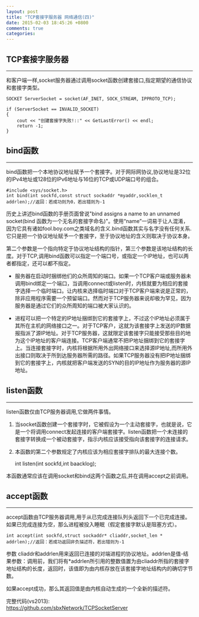 ```yaml
---
layout: post
title: "TCP套接字服务器 网络通信(四)"
date: 2015-02-03 18:45:26 +0800
comments: true
categories: 
---
```


TCP套接字服务器
---
----

和客户端一样,socket服务器通过调用socket函数创建套接口,指定期望的通信协议和套接字类型。
	
	SOCKET ServerSocket = socket(AF_INET, SOCK_STREAM, IPPROTO_TCP);

	if (ServerSocket == INVALID_SOCKET)
	{
		cout << "创建套接字失败!::" << GetLastError() << endl;
		return -1;
	}
<!--more-->

bind函数
---
----
bind函数把一个本地协议地址赋予一个套接字。对于网际网协议,协议地址是32位的IPv4地址或128位的IPv6地址与16位的TCP或UDP端口号的组合。
	
	#include <sys/socket.h>
	int bind(int sockfd,const struct sockaddr *myaddr,socklen_t addrlen);//返回：若成功则为0，若出错则为-1
	
历史上讲述bind函数的手册页面曾说"bind assigns a name to an unnamed socket(bind 函数为一个无名的套接字命名)"。使用“name”一词易于让人混淆，因为它具有诸如fool.boy.com之类域名的含义.bind函数其实与名字没有任何关系.它只是把一个协议地址赋予一个套接字，至于协议地址的含义则取决于协议本身。

第二个参数是一个指向特定于协议地址结构的指针，第三个参数是该地址结构的长度。对于TCP,调用bind函数可以指定一个端口号，或指定一个IP地址，也可以两者都指定，还可以都不指定。

- 服务器在启动时捆绑他们的众所周知的端口。如果一个TCP客户端或服务器未调用bind绑定一个端口，当调用connect或listen时，内核就要为相应的套接字选择一个临时端口。让内核来选择临时端口对于TCP客户端来说是正常的，除非应用程序需要一个预留端口。然而对于TCP服务器来说却极为罕见，因为服务器是通过它们的众所周知的端口被大家认识的。

- 进程可以把一个特定的IP地址捆绑到它的套接字上，不过这个IP地址必须属于其所在主机的网络接口之一。对于TCP客户，这就为该套接字上发送的IP数据报指派了源IP地址。对于TCP服务器，这就限定该套接字只能接受那些目的地为这个IP地址的客户端连接。TCP客户端通常不把IP地址捆绑到它的套接字上。当连接套接字时，内核将根据所用外出网络接口来选择源IP地址,而所用外出接口则取决于所到达服务器所需的路径。如果TCP服务器没有把IP地址捆绑到它的套接字上，内核就把客户端发送的SYN的目的IP地址作为服务器的源IP地址。

listen函数
---
---
listen函数仅由TCP服务器调用,它做两件事情。

1. 当socket函数创建一个套接字时，它被假设为一个主动套接字，也就是说，它是一个将调用connect发起连接的客户端套接字。listen函数把一个未连接的套接字转换成一个被动套接字，指示内核应该接受指向该套接字的连接请求。

2. 本函数的第二个参数规定了内核应该为相应套接字排队的最大连接个数。

	int listen(int sockfd,int baacklog);

本函数通常应该在调用socket和bind这两个函数之后,并在调用accept之前调用。  

accept函数
---
---

accept函数由TCP服务器调用,用于从已完成连接队列头返回下一个已完成连接。如果已完成连接为空，那么进程被投入睡眠（假定套接字默认是阻塞方式）。


	int accept(int sockfd,struct sockaddr* cliaddr,socket_len * addrlen);//返回：若成功返回非负描述符，若出错则为-1

参数 cliaddr和addrlen用来返回已连接的对端进程的协议地址。addrlen是值-结果参数：调用前，我们将有*addrlen所引用的整数值置为由cliaddr所指的套接字地址结构的长度，返回时，该值即为由内核存放在该套接字地址结构内的确切字节数。

如果accept成功，那么其返回值是由内核自动生成的一个全新的描述符。

完整代码(vs2013):<br>
<https://github.com/sbxNetwork/TCPSocketServer>
	